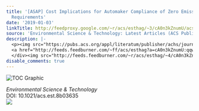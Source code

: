 ```yaml
---
title: '[ASAP] Cost Implications for Automaker Compliance of Zero Emissions Vehicle
  Requirements'
date: '2019-01-03'
linkTitle: http://feedproxy.google.com/~r/acs/esthag/~3/cA0n3kZnumU/acs.est.8b03635
source: 'Environmental Science & Technology: Latest Articles (ACS Publications)'
description: |-
  <p><img src="https://pubs.acs.org/appl/literatum/publisher/achs/journals/content/esthag/0/esthag.ahead-of-print/acs.est.8b03635/20190103/images/medium/es-2018-036359_0006.gif" alt="TOC Graphic"/></p><div><cite>Environmental Science & Technology</cite></div><div>DOI: 10.1021/acs.est.8b03635</div><div class="feedflare">
  <a href="http://feeds.feedburner.com/~ff/acs/esthag?a=cA0n3kZnumU:qqwcn2Wmicg:yIl2AUoC8zA"><img src="http://feeds.feedburner.com/~ff/acs/esthag?d=yIl2AUoC8zA" border="0"></img></a>
  </div><img src="http://feeds.feedburner.com/~r/acs/esthag/~4/cA0n3kZnumU" height="1" width="1" ...
disable_comments: true
---
```

<p><img src="https://pubs.acs.org/appl/literatum/publisher/achs/journals/content/esthag/0/esthag.ahead-of-print/acs.est.8b03635/20190103/images/medium/es-2018-036359_0006.gif" alt="TOC Graphic"/></p><div><cite>Environmental Science & Technology</cite></div><div>DOI: 10.1021/acs.est.8b03635</div><div class="feedflare">
<a href="http://feeds.feedburner.com/~ff/acs/esthag?a=cA0n3kZnumU:qqwcn2Wmicg:yIl2AUoC8zA"><img src="http://feeds.feedburner.com/~ff/acs/esthag?d=yIl2AUoC8zA" border="0"></img></a>
</div><img src="http://feeds.feedburner.com/~r/acs/esthag/~4/cA0n3kZnumU" height="1" width="1" ...